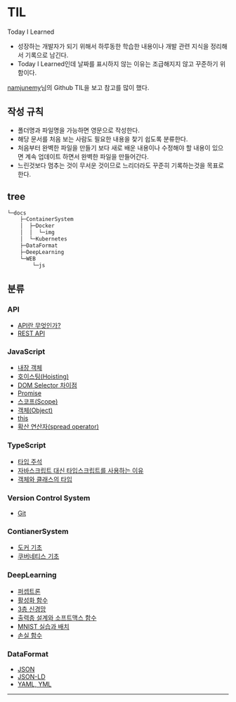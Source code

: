 # TIL

Today I Learned

- 성장하는 개발자가 되기 위해서 하루동한 학습한 내용이나 개발 관련 지식을 정리해서 기록으로 남긴다.
- Today I Learned인데 날짜를 표시하지 않는 이유는 조급해지지 않고 꾸준하기 위함이다.

[namjunemy](https://github.com/namjunemy/TIL)님의 Github TIL을 보고 참고를 많이 했다.

## 작성 규칙

- 폴더명과 파일명을 가능하면 영문으로 작성한다.
- 해당 문서를 처음 보는 사람도 필요한 내용을 찾기 쉽도록 분류한다.
- 처음부터 완벽한 파일을 만들기 보다 새로 배운 내용이나 수정해야 할 내용이 있으면 계속 업데이트 하면서 완벽한 파일을 만들어간다.
- 느린것보다 멈추는 것이 무서운 것이므로 느리더라도 꾸준히 기록하는것을 목표로 한다.

## tree

```bash
└─docs
    ├─ContainerSystem
    │  ├─Docker
    │  │  └─img
    │  └─Kubernetes
    ├─DataFormat
    ├─DeepLearning
    └─WEB
        └─js
```

## 분류

### API

- [API란 무엇인가?](./docs/WEB/API/API.md)
- [REST API](./docs/WEB/API/REST-API.md)

### JavaScript

- [내장 객체](./docs/WEB/js/Built-in_Object.md)
- [호이스팅(Hoisting)](./docs/WEB/js/Hoisting.md)
- [DOM Selector 차이점](./docs/WEB/js/DOM_selector_diff.md)
- [Promise](./docs/WEB/js/Promise.md)
- [스코프(Scope)](./docs/WEB/js/Scope.md)
- [객체(Object)](./docs/WEB/js/Object.md)
- [this](./docs/WEB/js/this.md)
- [확산 연산자(spread operator)](./docs/WEB/js/spread.md)

### TypeScript

- [타입 주석](./docs/WEB/TS/type_annotation.md)
- [자바스크립트 대신 타입스크립트를 사용하는 이유](./docs/WEB/TS/why_TS.md)
- [객체와 클래스의 타입](./docs/WEB/TS/object_class.md)

### Version Control System

- [Git](./docs/VCS/git.md)

### ContianerSystem

- [도커 기초](./docs/ContainerSystem/Docker/Docker_basic.md)
- [쿠버네티스 기초](./docs/ContainerSystem/Kubernetes/Kubernetes_basic.md)

### DeepLearning

- [퍼셉트론](./docs/DeepLearning/1_Perceptron.md)
- [활성화 함수](./docs/DeepLearning/2_activation_function.ipynb)
- [3층 신경망](./docs/DeepLearning/3_3layer_nueral_network.ipynb)
- [출력층 설계와 소프트맥스 함수](./docs/DeepLearning/4_outputlayer_softmax.ipynb)
- [MNIST 실습과 배치](./docs/DeepLearning/5_MNIST_practice_batch.ipynb)
- [손실 함수](./docs/DeepLearning/6_loss_function.ipynb)

### DataFormat

- [JSON](./docs/DataFormat/JSON.md)
- [JSON-LD](./docs/DataFormat/JSON-LD.md)
- [YAML, YML](./docs/DataFormat/YAML_YML.md)

---

